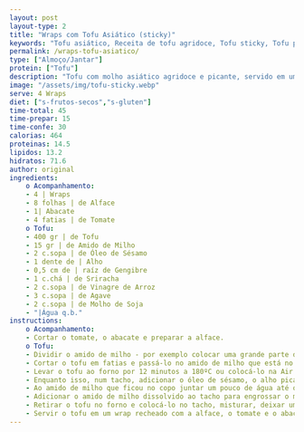 ```yaml
---
layout: post
layout-type: 2
title: "Wraps com Tofu Asiático (sticky)"
keywords: "Tofu asiático, Receita de tofu agridoce, Tofu sticky, Tofu picante, Molho asiático caseiro, Wrap vegano com tofu, Receita saudável de wraps vegan, Tofu com molho de soja e gengibre, Almoço ou jantar rápido, Alimentação plant-based"
permalink: /wraps-tofu-asiatico/
type: ["Almoço/Jantar"]
protein: ["Tofu"]
description: "Tofu com molho asiático agridoce e picante, servido em um wrap e com salada"
image: "/assets/img/tofu-sticky.webp"
serve: 4 Wraps
diet: ["s-frutos-secos","s-gluten"]
time-total: 45
time-prepar: 15
time-confe: 30 
calorias: 464
proteinas: 14.5
lipidos: 13.2
hidratos: 71.6
author: original
ingredients:
    o Acompanhamento:
    - 4 | Wraps
    - 8 folhas | de Alface
    - 1| Abacate
    - ⁠4 fatias | de Tomate
    o Tofu:
    - 400 gr | de Tofu
    - 15 gr | de Amido de Milho
    - 2 c.sopa | de Óleo de Sésamo 
    - 1 dente de | Alho
    - 0,5 cm de | raíz de Gengibre
    - 1 c.chá | de Sriracha
    - 2 c.sopa | de Vinagre de Arroz
    - 3 c.sopa | de Agave
    - 2 c.sopa | de Molho de Soja
    - "|Água q.b."
instructions:
    o Acompanhamento:
    - Cortar o tomate, o abacate e preparar a alface. 
    o Tofu:
    - Dividir o amido de milho - por exemplo colocar uma grande parte do amido num prato e o restante num copo.
    - Cortar o tofu em fatias e passá-lo no amido de milho que está no prato, como se o quiséssemos panar.
    - Levar o tofu ao forno por 12 minutos a 180ºC ou colocá-lo na Air Fryer (normalmente não demora tanto tempo). Ir verificando para que não fique seco.
    - Enquanto isso, num tacho, adicionar o óleo de sésamo, o alho picado, a raíz de gengibre ralada, o sriracha, o vinagre de arroz, o agave e o molho de soja. Misturar bem e aquecer durante 5 minutos.
    - Ao amido de milho que ficou no copo juntar um pouco de água até que fique completamente dissolvido.
    - Adicionar o amido de milho dissolvido ao tacho para engrossar o molho.
    - Retirar o tofu no forno e colocá-lo no tacho, misturar, deixar um pouco para que ganhe o sabor. Retirar.
    - Servir o tofu em um wrap recheado com a alface, o tomate e o abacate.
---
```

